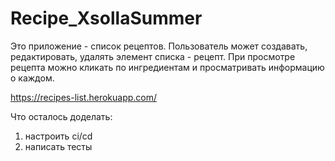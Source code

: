 # Recipe_XsollaSummer
Это приложение - список рецептов. Пользователь может создавать, редактировать, удалять элемент списка - рецепт. При просмотре рецепта можно кликать по ингредиентам и просматривать информацию о каждом.

https://recipes-list.herokuapp.com/

Что осталось доделать:
1) настроить ci/cd
2) написать тесты





